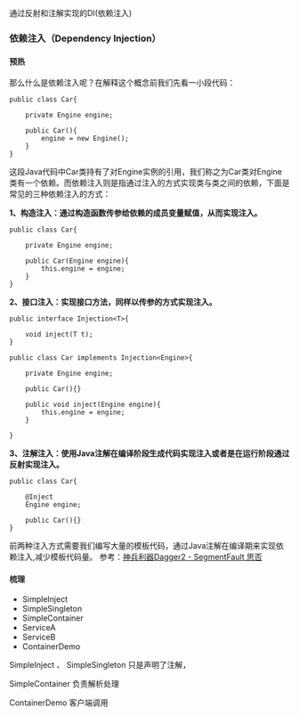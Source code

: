 通过反射和注解实现的DI(依赖注入)


### **依赖注入（Dependency Injection）**

####  预热
那么什么是依赖注入呢？在解释这个概念前我们先看一小段代码：


```
public class Car{

    private Engine engine;

    public Car(){
        engine = new Engine();
    }
}
```



这段Java代码中Car类持有了对Engine实例的引用，我们称之为Car类对Engine类有一个依赖。而依赖注入则是指通过注入的方式实现类与类之间的依赖，下面是常见的三种依赖注入的方式：


**1、构造注入：通过构造函数传参给依赖的成员变量赋值，从而实现注入。**



```
public class Car{

    private Engine engine;

    public Car(Engine engine){
        this.engine = engine;
    }
}
```



**2、接口注入：实现接口方法，同样以传参的方式实现注入。**



```
public interface Injection<T>{

    void inject(T t);
}

public class Car implements Injection<Engine>{

    private Engine engine;

    public Car(){}

    public void inject(Engine engine){
        this.engine = engine;
    }

}
```



**3、注解注入：使用Java注解在编译阶段生成代码实现注入或者是在运行阶段通过反射实现注入。**



```
public class Car{

    @Inject
    Engine engine;

    public Car(){}
}
```



前两种注入方式需要我们编写大量的模板代码，通过Java注解在编译期来实现依赖注入,减少模板代码量。
参考：[神兵利器Dagger2 - SegmentFault 思否](https://segmentfault.com/a/1190000008016507?from=timeline)


#### 梳理


* SimpleInject
* SimpleSingleton
* SimpleContainer
* ServiceA
* ServiceB
* ContainerDemo

SimpleInject 、 SimpleSingleton 只是声明了注解，

SimpleContainer 负责解析处理

ContainerDemo 客户端调用
